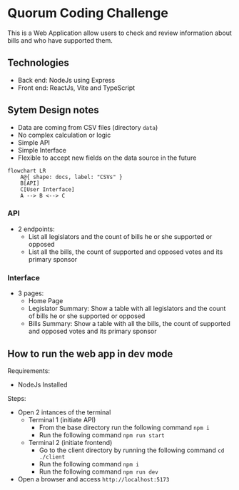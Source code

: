 # Quorum Coding Challenge

This is a Web Application allow users to check and review information about bills and who have supported them.

## Technologies
- Back end: NodeJs using Express
- Front end: ReactJs, Vite and TypeScript

## Sytem Design notes
- Data are coming from CSV files (directory ```data```)
- No complex calculation or logic
- Simple API
- Simple Interface
- Flexible to accept new fields on the data source in the future

```mermaid
flowchart LR
    A@{ shape: docs, label: "CSVs" }
    B[API] 
    C[User Interface]
    A --> B <--> C
```

### API
- 2 endpoints:
    - List all legislators and the count of bills he or she supported or opposed
    - List all the bills, the count of supported and opposed votes and its primary sponsor

### Interface
- 3 pages:
    - Home Page
    - Legislator Summary: Show a table with all legislators and the count of bills he or she supported or opposed
    - Bills Summary: Show a table with all the bills, the count of supported and opposed votes and its primary sponsor

## How to run the web app in dev mode

Requirements:
- NodeJs Installed

Steps:
- Open 2 intances of the terminal
    - Terminal 1 (initiate API)
        - From the base directory run the following command ```npm i```
        - Run the following command ```npm run start```
    - Terminal 2 (initiate frontend)
        - Go to the client directory by running the following command ```cd ./client```
        - Run the following command ```npm i```
        - Run the following command ```npm run dev```
- Open a browser and access ```http://localhost:5173```
    

